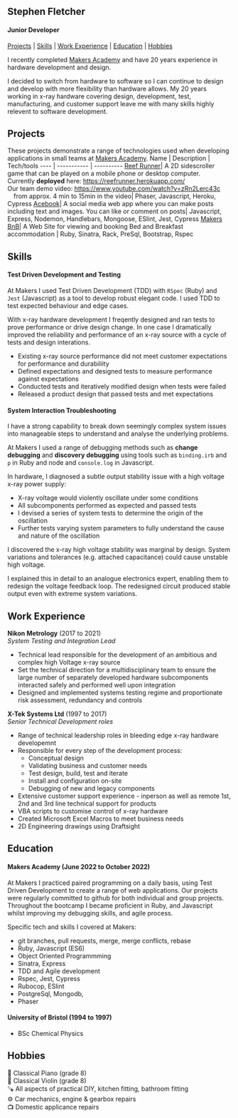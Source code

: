 ## Stephen Fletcher
#### Junior Developer

[Projects](#projects) | [Skills](#skills) | [Work Experience](#work-experience) | [Education](#education) | [Hobbies](#hobbies)

I recently completed [Makers Academy](https://makers.tech/) and have 20 years experience in hardware development and design. 

I decided to switch from hardware to software so I can continue to design and develop with more flexibility than hardware allows. My 20 years working in x-ray hardware covering design, development, test, manufacturing, and customer support leave me with many skills highly relevent to software development. 

## Projects

These projects demonstrate a range of technologies used when developing applications in small teams at [Makers Academy](https://makers.tech/).
Name | Description | Tech/tools
---- | ----------- | ----------
[Reef Runner](https://github.com/stephenfletchtek/team-sea-urchins)| A 2D sidescroller game that can be played on a mobile phone or desktop computer.<br>Currently **deployed** here: https://reefrunner.herokuapp.com/<br>Our team demo video: https://www.youtube.com/watch?v=zRn2Lerc43c<br>&emsp;from approx. 4 min to 15min in the video| Phaser, Javascript, Heroku, Cypress
[Acebook](https://github.com/stephenfletchtek/the-axylotls-acebook)| A social media web app where you can make posts including text and images. You can like or comment on posts| Javascript, Express, Nodemon, Handlebars, Mongoose, ESlint, Jest, Cypress
[Makers BnB](https://github.com/stephenfletchtek/Makersbnb)| A Web Site for viewing and booking Bed and Breakfast accommodation | Ruby, Sinatra, Rack, PreSql, Bootstrap, Rspec

## Skills

#### Test Driven Development and Testing

At Makers I used Test Driven Development (TDD) with `RSpec` (Ruby) and `Jest` (Javascript) as a tool to develop robust elegant code. I used TDD to test expected behaviour and edge cases.

With x-ray hardware development I freqently designed and ran tests to prove performance or drive design change. In one case I dramatically improved the reliability and performance of an x-ray source with a cycle of tests and design interations.

* Existing x-ray source performance did not meet customer expectations for performance and durabiliity
* Defined expectations and designed tests to measure performance against expectations
* Conducted tests and iteratively modified design when tests were failed
* Released a product design that passed tests and met expectations

#### System Interaction Troubleshooting
I have a strong capability to break down seemingly complex system issues into manageable steps to understand and analyse the underlying problems.

At Makers I used a range of debugging methods such as **change debugging** and **discovery debugging** using tools such as `binding.irb` and `p` in Ruby and node and `console.log` in Javascript.

In hardware, I diagnosed a subtle output stability issue with a high voltage x-ray power supply:
* X-ray voltage would violently oscillate under some conditions
* All subcomponents performed as expected and passed tests
* I devised a series of system tests to determine the origin of the oscillation
* Further tests varying system parameters to fully understand the cause and nature of the oscillation

I discovered the x-ray high voltage stability was marginal by design. System variations and tolerances (e.g. attached capacitance) could cause unstable high voltage.

I explained this in detail to an analogue electronics expert, enabling them to redesign the voltage feedback loop. The redesigned circuit produced stable output even with extreme system variations.

## Work Experience

**Nikon Metrology** (2017 to 2021)  
_System Testing and Integration Lead_ 

* Technical lead responsible for the development of an ambitious and complex high Voltage x-ray source
* Set the technical direction for a multidisciplinary team to ensure the large number of separately developed hardware subcomponents interacted safely and performed well upon integration
* Designed and implemented systems testing regime and proportionate risk assessment, redundancy and controls

**X-Tek Systems Ltd** (1997 to 2017)  
_Senior Technical Development roles_

* Range of technical leadership roles in bleeding edge x-ray hardware developemnt
* Responsible for every step of the development process:
  - Conceptual design
  - Validating business and customer needs
  - Test design, build, test and iterate
  - Install and configuration on-site
  - Debugging of new and legacy components
* Extensive customer support experience - inperson as well as remote 1st, 2nd and 3rd line technical support for products
* VBA scripts to customise control of x-ray hardware
* Created Microsoft Excel Macros to meet business needs
* 2D Engineering drawings using Draftsight


## Education

#### Makers Academy (June 2022 to October 2022)

At Makers I practiced paired programming on a daily basis, using Test Driven Development to create a range of web applications. Our projects were regularly committed to github for both individual and group projects. Throughout the bootcamp I became proficient in Ruby, and Javascript whilst improving my debugging skills, and agile process.

Specific tech and skills I covered at Makers:
- git branches, pull requests, merge, merge conflicts, rebase 
- Ruby, Javascript (ES6)
- Object Oriented Programmming
- Sinatra, Express
- TDD and Agile development
- Rspec, Jest, Cypress
- Rubocop, ESlint
- PostgreSql, Mongodb,
- Phaser

#### University of Bristol (1994 to 1997)
* BSc Chemical Physics

## Hobbies
🎹 Classical Piano (grade 8)<br>
🎻 Classical Violin (grade 8)<br>
🪚 All aspects of practical DIY, kitchen fitting, bathroom fitting<br>
⚙️ Car mechanics, engine & gearbox repairs<br>
📺 Domestic applicance repairs<br>
